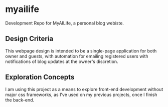 # myailife
Development Repo for MyAILife, a personal blog webiste.


## Design Criteria
This webpage design is intended to be a single-page application for both owner and guests, with automation for emailing registered users with notifications of blog updates at the owner's discretion.

## Exploration Concepts
I am using this project as a means to explore front-end development without major css frameworks, as I've used on my previous projects, once I finish the back-end.
